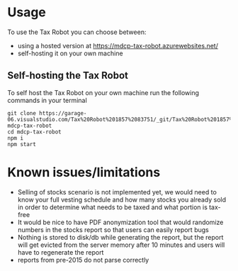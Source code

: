# Usage

To use the Tax Robot you can choose between:
- using a hosted version at https://mdcp-tax-robot.azurewebsites.net/
- self-hosting it on your own machine

## Self-hosting the Tax Robot

To self host the Tax Robot on your own machine run the following commands in your terminal
```
git clone https://garage-06.visualstudio.com/Tax%20Robot%201857%2083751/_git/Tax%20Robot%201857%2083751 mdcp-tax-robot
cd mdcp-tax-robot
npm i
npm start
```

# Known issues/limitations

- Selling of stocks scenario is not implemented yet, we would need to know your full vesting schedule and how many stocks you already sold in order to determine what needs to be taxed and what portion is tax-free
- It would be nice to have PDF anonymization tool that would randomize numbers in the stocks report so that users can easily report bugs
- Nothing is stored to disk/db while generating the report, but the report will get evicted from the server memory after 10 minutes and users will have to regenerate the report
- reports from pre-2015 do not parse correctly
